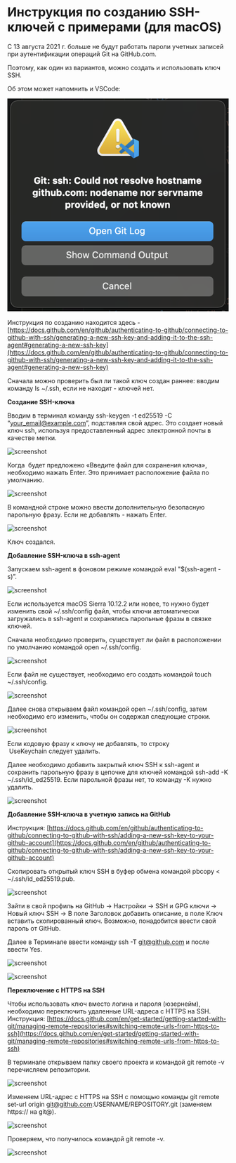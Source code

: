 # Инструкция по созданию SSH-ключей с примерами (для macOS)

С 13 августа 2021 г. больше не будут работать пароли учетных записей при аутентификации операций Git на GitHub.com.

Поэтому, как один из вариантов, можно создать и использовать ключ  SSH.

Об этом может напомнить и VSCode:

![предупреждение vscode про ключи](/pictures/ssh/Untitled.png)


Инструкция по созданию находится здесь - [https://docs.github.com/en/github/authenticating-to-github/connecting-to-github-with-ssh/generating-a-new-ssh-key-and-adding-it-to-the-ssh-agent#generating-a-new-ssh-key](https://docs.github.com/en/github/authenticating-to-github/connecting-to-github-with-ssh/generating-a-new-ssh-key-and-adding-it-to-the-ssh-agent#generating-a-new-ssh-key)

Сначала можно проверить был ли такой ключ создан раннее: вводим команду ls ~/.ssh, если не находит - ключей нет.


**Создание SSH-ключа**

Вводим в терминал команду ssh-keygen -t ed25519 -C “your_email@example.com”, подставляя свой адрес. Это создает новый ключ ssh, используя предоставленный адрес электронной почты в качестве метки.

![screenshot](/pictures/ssh/Untitled1.png)

Когда  будет предложено «Введите файл для сохранения ключа», необходимо нажать Enter. Это принимает расположение файла по умолчанию.

![screenshot](/pictures/ssh/Untitled2.png)

В командной строке можно ввести дополнительную безопасную парольную фразу. Если не добавлять - нажать Enter.

![screenshot](/pictures/ssh/Untitled3.png)

Ключ создался.

**Добавление SSH-ключа в ssh-agent**

Запускаем ssh-agent в фоновом режиме командой eval "$(ssh-agent -s)”.

![screenshot](/pictures/ssh/Untitled4.png)

Если используется macOS Sierra 10.12.2 или новее, то нужно будет изменить свой ~/.ssh/config файл, чтобы ключи автоматически загружались в ssh-agent и сохранялись парольные фразы в связке ключей.

Сначала необходимо проверить, существует ли файл в расположении по умолчанию командой open ~/.ssh/config.

![screenshot](/pictures/ssh/Untitled5.png)

Если файл не существует, необходимо его создать командой touch ~/.ssh/config.

![screenshot](/pictures/ssh/Untitled6.png)

Далее снова открываем файл командой open ~/.ssh/config, затем необходимо его изменить, чтобы он содержал следующие строки.

![screenshot](/pictures/ssh/Untitled7.png)

Если кодовую фразу к ключу не добавлять, то строку  UseKeychain следует удалить.

Далее необходимо добавить закрытый ключ SSH к ssh-agent и сохранить парольную фразу в цепочке для ключей командой ssh-add -K ~/.ssh/id_ed25519. Если парольной фразы нет, то команду -К нужно удалить.

![screenshot](/pictures/ssh/Untitled8.png)

**Добавление SSH-ключа в учетную запись на GitHub**

Инструкция: [https://docs.github.com/en/github/authenticating-to-github/connecting-to-github-with-ssh/adding-a-new-ssh-key-to-your-github-account](https://docs.github.com/en/github/authenticating-to-github/connecting-to-github-with-ssh/adding-a-new-ssh-key-to-your-github-account)

Скопировать открытый ключ SSH в буфер обмена командой pbcopy < ~/.ssh/id_ed25519.pub.

![screenshot](/pictures/ssh/Untitled9.png)

Зайти в свой профиль на GitHub -> Настройки -> SSH и GPG ключи -> Новый ключ SSH -> В поле Заголовок добавить описание, в поле Ключ вставить скопированный ключ. Возможно, понадобится ввести свой пароль от GitHub.

Далее в Терминале ввести команду ssh -T [git@github.com](mailto:git@github.com) и после ввести Yes.

![screenshot](/pictures/ssh/Untitled10.png)

![screenshot](/pictures/ssh/Untitled11.png)

**Переключение с HTTPS на SSH**

Чтобы использовать ключ вместо логина и пароля (юзернейм), необходимо переключить удаленные URL-адреса с HTTPS на SSH. Инструкция: [https://docs.github.com/en/get-started/getting-started-with-git/managing-remote-repositories#switching-remote-urls-from-https-to-ssh](https://docs.github.com/en/get-started/getting-started-with-git/managing-remote-repositories#switching-remote-urls-from-https-to-ssh)

В терминале открываем папку своего проекта и командой git remote -v перечисляем репозитории.

![screenshot](/pictures/ssh/Untitled12.png)

Изменяем URL-адрес с HTTPS на SSH с помощью команды git remote set-url origin git@github.com:USERNAME/REPOSITORY.git (заменяем https:// на git@).

![screenshot](/pictures/ssh/Untitled13.png)

Проверяем, что получилось командой git remote -v.

![screenshot](/pictures/ssh/Untitled14.png)
